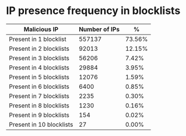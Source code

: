 # IP presence frequency in blocklists
| Malicious IP | Number of IPs | % |
|----|----|----|
| Present in 1 blocklist | 557137 | 73.56% |
| Present in 2 blocklists | 92013 | 12.15% |
| Present in 3 blocklists | 56206 | 7.42% |
| Present in 4 blocklists | 29884 | 3.95% |
| Present in 5 blocklists | 12076 | 1.59% |
| Present in 6 blocklists | 6400 | 0.85% |
| Present in 7 blocklists | 2235 | 0.30% |
| Present in 8 blocklists | 1230 | 0.16% |
| Present in 9 blocklists | 154 | 0.02% |
| Present in 10 blocklists | 27 | 0.00% |
